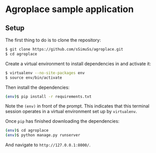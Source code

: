 # Agroplace sample application

## Setup

The first thing to do is to clone the repository:

```sh
$ git clone https://github.com/sSimuSs/agroplace.git
$ cd agroplace
```

Create a virtual environment to install dependencies in and activate it:

```sh
$ virtualenv --no-site-packages env
$ source env/bin/activate
```

Then install the dependencies:

```sh
(env)$ pip install -r requirements.txt
```
Note the `(env)` in front of the prompt. This indicates that this terminal
session operates in a virtual environment set up by `virtualenv`.

Once `pip` has finished downloading the dependencies:
```sh
(env)$ cd agroplace
(env)$ python manage.py runserver
```
And navigate to `http://127.0.0.1:8000/`.
